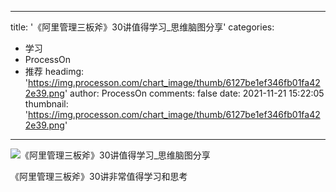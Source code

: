 
---
title: '《阿里管理三板斧》30讲值得学习_思维脑图分享'
categories: 
 - 学习
 - ProcessOn
 - 推荐
headimg: 'https://img.processon.com/chart_image/thumb/6127be1ef346fb01fa422e39.png'
author: ProcessOn
comments: false
date: 2021-11-21 15:22:05
thumbnail: 'https://img.processon.com/chart_image/thumb/6127be1ef346fb01fa422e39.png'
---

<div>   
<img class="thumb" alt="《阿里管理三板斧》30讲值得学习_思维脑图分享" src="https://img.processon.com/chart_image/thumb/6127be1ef346fb01fa422e39.png" referrerpolicy="no-referrer">
<p>《阿里管理三板斧》30讲非常值得学习和思考</p>  
</div>
            